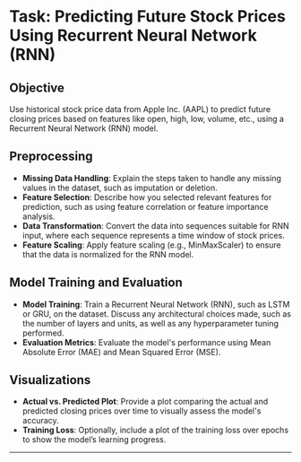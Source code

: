 
# Task: Predicting Future Stock Prices Using Recurrent Neural Network (RNN)

## Objective 
Use historical stock price data from Apple Inc. (AAPL) to predict future closing prices based on features like open, high, low, volume, etc., using a Recurrent Neural Network (RNN) model.

## Preprocessing 
- **Missing Data Handling**: Explain the steps taken to handle any missing values in the dataset, such as imputation or deletion.
- **Feature Selection**: Describe how you selected relevant features for prediction, such as using feature correlation or feature importance analysis.
- **Data Transformation**: Convert the data into sequences suitable for RNN input, where each sequence represents a time window of stock prices.
- **Feature Scaling**: Apply feature scaling (e.g., MinMaxScaler) to ensure that the data is normalized for the RNN model.

## Model Training and Evaluation 
- **Model Training**: Train a Recurrent Neural Network (RNN), such as LSTM or GRU, on the dataset. Discuss any architectural choices made, such as the number of layers and units, as well as any hyperparameter tuning performed.
- **Evaluation Metrics**: Evaluate the model's performance using Mean Absolute Error (MAE) and Mean Squared Error (MSE).

## Visualizations 
- **Actual vs. Predicted Plot**: Provide a plot comparing the actual and predicted closing prices over time to visually assess the model's accuracy.
- **Training Loss**: Optionally, include a plot of the training loss over epochs to show the model’s learning progress.

---
